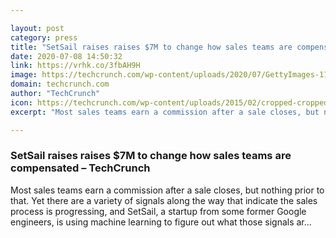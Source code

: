 ```yaml
---

layout: post
category: press
title: "SetSail raises raises $7M to change how sales teams are compensated"
date: 2020-07-08 14:50:32
link: https://vrhk.co/3fbAH9H
image: https://techcrunch.com/wp-content/uploads/2020/07/GettyImages-1150260579.jpg?w=667
domain: techcrunch.com
author: "TechCrunch"
icon: https://techcrunch.com/wp-content/uploads/2015/02/cropped-cropped-favicon-gradient.png?w=180
excerpt: "Most sales teams earn a commission after a sale closes, but nothing prior to that. Yet there are a variety of signals along the way that indicate the sales process is progressing, and SetSail, a startup from some former Google engineers, is using machine learning to figure out what those signals ar…"

---
```


### SetSail raises raises $7M to change how sales teams are compensated – TechCrunch

Most sales teams earn a commission after a sale closes, but nothing prior to that. Yet there are a variety of signals along the way that indicate the sales process is progressing, and SetSail, a startup from some former Google engineers, is using machine learning to figure out what those signals ar…